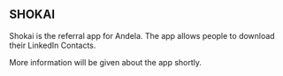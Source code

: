 ## SHOKAI

Shokai is the referral app for Andela. The app allows people to download their LinkedIn Contacts.

More information will be given about the app shortly.
